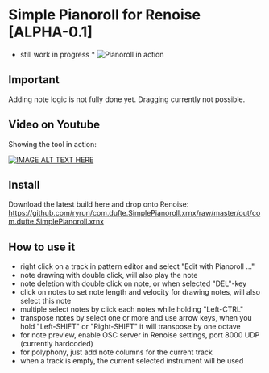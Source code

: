 # Simple Pianoroll for Renoise [ALPHA-0.1]
* still work in progress *
![Pianoroll in action](https://github.com/ryrun/com.dufte.SimplePianoroll.xrnx/blob/master/docs/images/pianorollanim.gif?raw=true "Pianoroll in Renoise")

## Important

Adding note logic is not fully done yet. Dragging currently not possible.

## Video on Youtube

Showing the tool in action:

[![IMAGE ALT TEXT HERE](https://img.youtube.com/vi/5qJCNvbco7M/0.jpg)](https://www.youtube.com/watch?v=5qJCNvbco7M)

## Install

Download the latest build here and drop onto Renoise: https://github.com/ryrun/com.dufte.SimplePianoroll.xrnx/raw/master/out/com.dufte.SimplePianoroll.xrnx

## How to use it

* right click on a track in pattern editor and select "Edit with Pianoroll ..."
* note drawing with double click, will also play the note
* note deletion with double click on note, or when selected "DEL"-key  
* click on notes to set note length and velocity for drawing notes, will also select this note
* multiple select notes by click each notes while holding "Left-CTRL"
* transpose notes by select one or more and use arrow keys, when you hold "Left-SHIFT" or "Right-SHIFT" it will transpose by one octave
* for note preview, enable OSC server in Renoise settings, port 8000 UDP (currently hardcoded)
* for polyphony, just add note columns for the current track
* when a track is empty, the current selected instrument will be used